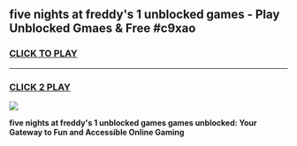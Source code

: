 
## five nights at freddy's 1 unblocked games - Play Unblocked Gmaes & Free #c9xao
<h3>
<a href="https://premium.freeplayer.one?title=five_nights_at_freddy's_1_unblocked_games&ref=03M">CLICK TO PLAY</a></h3>
<hr>

<h3>
<a href="https://premium.freeplayer.one?title=five_nights_at_freddy's_1_unblocked_games&ref=03M">CLICK 2 PLAY</a>
  
</h3>

<a href="https://premium.freeplayer.one?title=five_nights_at_freddy's_1_unblocked_games&ref=03M"><img src="https://clearcache.store/games.png"></a>


**five nights at freddy's 1 unblocked games games unblocked: Your Gateway to Fun and Accessible Online Gaming**
